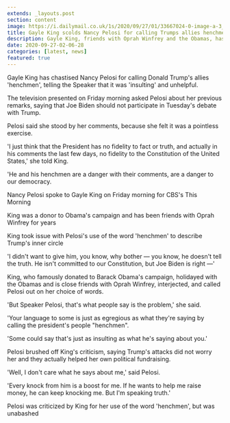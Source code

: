 ```yaml
---
extends: _layouts.post
section: content
image: https://i.dailymail.co.uk/1s/2020/09/27/01/33667024-0-image-a-3_1601167343125.jpg 
title: Gayle King scolds Nancy Pelosi for calling Trumps allies henchmen and says it solves nothing 
description: Gayle King, friends with Oprah Winfrey and the Obamas, has criticized Nancy Pelosi for describing Donald Trumps allies as henchmen, saying it was insulting and unhelpful. 
date: 2020-09-27-02-06-28 
categories: [latest, news] 
featured: true 
--- 
```

Gayle King has chastised Nancy Pelosi for calling Donald Trump's allies 'henchmen', telling the Speaker that it was 'insulting' and unhelpful.

The television presented on Friday morning asked Pelosi about her previous remarks, saying that Joe Biden should not participate in Tuesday's debate with Trump.

Pelosi said she stood by her comments, because she felt it was a pointless exercise. 

'I just think that the President has no fidelity to fact or truth, and actually in his comments the last few days, no fidelity to the Constitution of the United States,' she told King. 

'He and his henchmen are a danger with their comments, are a danger to our democracy. 

Nancy Pelosi spoke to Gayle King on Friday morning for CBS's This Morning 

King was a donor to Obama's campaign and has been friends with Oprah Winfrey for years

King took issue with Pelosi's use of the word 'henchmen' to describe Trump's inner circle

'I didn't want to give him, you know, why bother — you know, he doesn't tell the truth. He isn't committed to our Constitution, but Joe Biden is right —'

King, who famously donated to Barack Obama's campaign, holidayed with the Obamas and is close friends with Oprah Winfrey, interjected, and called Pelosi out on her choice of words.

'But Speaker Pelosi, that's what people say is the problem,' she said. 

'Your language to some is just as egregious as what they're saying by calling the president's people "henchmen". 

'Some could say that's just as insulting as what he's saying about you.'

Pelosi brushed off King's criticism, saying Trump's attacks did not worry her and they actually helped her own political fundraising. 

'Well, I don't care what he says about me,' said Pelosi. 

'Every knock from him is a boost for me. If he wants to help me raise money, he can keep knocking me. But I'm speaking truth.'

Pelosi was criticized by King for her use of the word 'henchmen', but was unabashed

